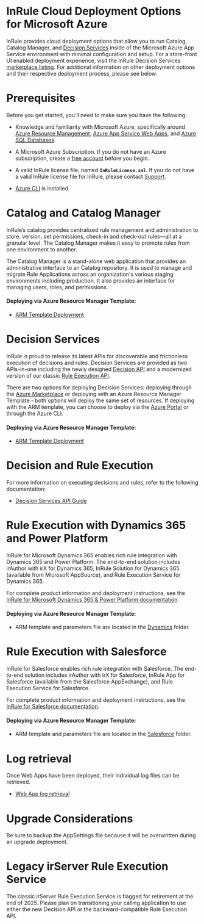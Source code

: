 InRule Cloud Deployment Options for Microsoft Azure
====
InRule provides cloud deployment options that allow you to run Catalog, Catalog Manager, and [Decision Services](https://docs.inrule.com/docs/introduction-to-decision-services) inside of the Microsoft Azure App Service environment with minimal configuration and setup. For a store-front UI enabled deployment experience, visit the InRule Decision Services [marketplace listing](https://azuremarketplace.microsoft.com/en-us/marketplace/apps/inruletechnology-1043512.inrule-execution). For additional information on other deployment options and their respective deployment process, please see below.

# Prerequisites

Before you get started, you'll need to make sure you have the following:

* Knowledge and familiarity with Microsoft Azure, specifically around [Azure Resource Management](https://docs.microsoft.com/en-us/azure/azure-resource-manager/), [Azure App Service Web Apps](https://docs.microsoft.com/en-us/azure/app-service/), and [Azure SQL Databases](https://docs.microsoft.com/en-us/azure/sql-database/).

* A Microsoft Azure Subscription. If you do not have an Azure subscription, create a [free account](https://azure.microsoft.com/en-us/free/) before you begin.

* A valid InRule license file, named __`InRuleLicense.xml`__. If you do not have a valid InRule license file for InRule, please contact [Support](mailto:support@inrule.com?subject=InRule®%20for%20Microsoft%20Azure%20-%20App%20Service%20Web%20Apps).

* [Azure CLI](https://docs.microsoft.com/en-us/cli/azure/install-azure-cli) is installed.


# Catalog and Catalog Manager

InRule’s catalog provides centralized rule management and administration to store, version, set permissions, check-in and check-out rules—all at a granular level. The Catalog Manager makes it easy to promote rules from one environment to another.

The Catalog Manager is a stand-alone web application that provides an administrative interface to an Catalog repository. It is used to manage and migrate Rule Applications across an organization's various staging environments including production. It also provides an interface for managing users, roles, and permissions.


#### Deploying via Azure Resource Manager Template:

* [ARM Template Deployment](doc/ircatalog-arm-template-deployment.md)


# Decision Services

InRule is proud to release its latest APIs for discoverable and frictionless execution of decisions and rules. Decision Services are provided as two APIs-in-one including the newly designed [Decision API](https://docs.inrule.com/docs/decision-api) and a modernized version of our classic [Rule Execution API](https://docs.inrule.com/docs/rule-execution-api).

There are two options for deploying Decision Services: deploying through the [Azure Marketplace](https://azuremarketplace.microsoft.com/en-us/marketplace/apps/inruletechnology-1043512.inrule-execution) or deploying with an Azure Resource Manager Template - both options will deploy the same set of resources. If deploying with the ARM template, you can choose to deploy via the [Azure Portal](https://portal.azure.com/#create/Microsoft.Template) or through the Azure CLI.

#### Deploying via Azure Resource Manager Template:

* [ARM Template Deployment](doc/decision-services-arm-template-deployment.md)

# Decision and Rule Execution
For more information on executing decisions and rules, refer to the following documentation:
* [Decision Services API Guide](https://docs.inrule.com/docs/introduction-to-decision-services)

# Rule Execution with Dynamics 365 and Power Platform

InRule for Microsoft Dynamics 365 enables rich rule integration with Dynamics 365 and Power Platform. The end-to-end solution includes irAuthor with irX for Dynamics 365, InRule Solution for Dynamics 365 (available from Microsoft AppSource), and Rule Execution Service for Dynamics 365.

For complete product information and deployment instructions, see the [InRule for Microsoft Dynamics 365 & Power Platform documentation](https://docs.inrule.com/docs/inrule-for-microsoft-dynamics-365-power-platform).

#### Deploying via Azure Resource Manager Template:

* ARM template and parameters file are located in the [Dynamics](Dynamics/) folder.

# Rule Execution with Salesforce

InRule for Salesforce enables rich rule integration with Salesforce. The end-to-end solution includes irAuthor with irX for Salesforce, InRule App for Salesforce (available from the Salesforce AppExchange), and Rule Execution Service for Salesforce.

For complete product information and deployment instructions, see the [InRule for Salesforce documentation](https://docs.inrule.com/docs/inrule-for-salesforce).

#### Deploying via Azure Resource Manager Template:

* ARM template and parameters file are located in the [Salesforce](Salesforce/) folder.

# Log retrieval
Once Web Apps have been deployed, their individual log files can be retrieved.

* [Web App log retrieval](doc/webapp-log-retrieval.md)

# Upgrade Considerations
Be sure to backup the AppSettings file because it will be overwritten during an upgrade deployment.

# Legacy irServer Rule Execution Service

The classic irServer Rule Execution Service is flagged for retirement at the end of 2025. Please plan on transitioning your calling application to use either the new Decision API or the backward-compatible Rule Execution API.